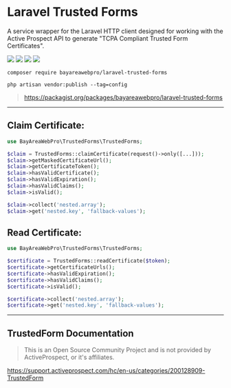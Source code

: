 # Laravel Trusted Forms

A service wrapper for the Laravel HTTP client designed for working with the Active Prospect API to generate "TCPA Compliant Trusted Form Certificates".

![](https://github.com/bayareawebpro/laravel-trusted-forms/workflows/ci/badge.svg)
![](https://img.shields.io/packagist/dt/bayareawebpro/laravel-trusted-forms.svg)
![](https://img.shields.io/github/v/release/bayareawebpro/laravel-trusted-forms.svg)
![](https://img.shields.io/badge/License-MIT-success.svg)


```shell script
composer require bayareawebpro/laravel-trusted-forms
```
```shell script
php artisan vendor:publish --tag=config
```

> https://packagist.org/packages/bayareawebpro/laravel-trusted-forms

--- 

## Claim Certificate: 
```php
use BayAreaWebPro\TrustedForms\TrustedForms;

$claim = TrustedForms::claimCertificate(request()->only([...]));
$claim->getMaskedCertificateUrl();
$claim->getCertificateToken();
$claim->hasValidCertificate();
$claim->hasValidExpiration();
$claim->hasValidClaims();
$claim->isValid();

$claim->collect('nested.array');
$claim->get('nested.key', 'fallback-values');
```

## Read Certificate: 

```php
use BayAreaWebPro\TrustedForms\TrustedForms;

$certificate = TrustedForms::readCertificate($token);
$certificate->getCertificateUrls();
$certificate->hasValidExpiration();
$certificate->hasValidClaims();
$certificate->isValid();

$certificate->collect('nested.array');
$certificate->get('nested.key', 'fallback-values');
```

--- 

## TrustedForm Documentation

> This is an Open Source Community Project and is not provided by ActiveProspect, or it's affiliates.

https://support.activeprospect.com/hc/en-us/categories/200128909-TrustedForm

